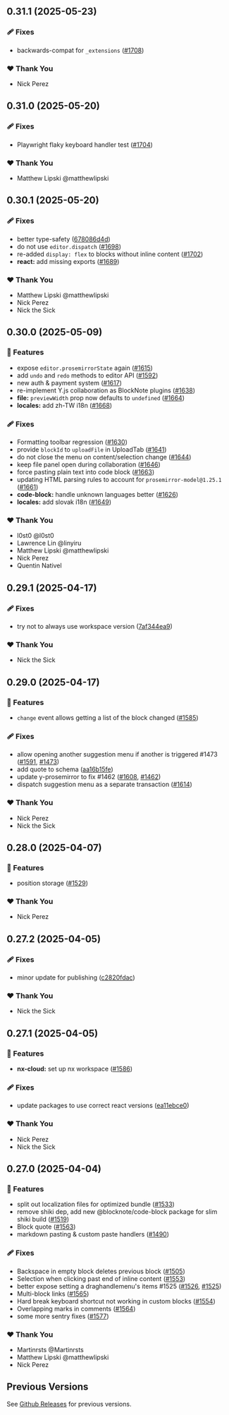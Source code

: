 ## 0.31.1 (2025-05-23)

### 🩹 Fixes

- backwards-compat for `_extensions` ([#1708](https://github.com/TypeCellOS/BlockNote/pull/1708))

### ❤️ Thank You

- Nick Perez

## 0.31.0 (2025-05-20)

### 🩹 Fixes

- Playwright flaky keyboard handler test ([#1704](https://github.com/TypeCellOS/BlockNote/pull/1704))

### ❤️ Thank You

- Matthew Lipski @matthewlipski

## 0.30.1 (2025-05-20)

### 🩹 Fixes

- better type-safety ([678086d4d](https://github.com/TypeCellOS/BlockNote/commit/678086d4d))
- do not use `editor.dispatch` ([#1698](https://github.com/TypeCellOS/BlockNote/pull/1698))
- re-added `display: flex` to blocks without inline content ([#1702](https://github.com/TypeCellOS/BlockNote/pull/1702))
- **react:** add missing exports ([#1689](https://github.com/TypeCellOS/BlockNote/pull/1689))

### ❤️ Thank You

- Matthew Lipski @matthewlipski
- Nick Perez
- Nick the Sick

## 0.30.0 (2025-05-09)

### 🚀 Features

- expose `editor.prosemirrorState` again ([#1615](https://github.com/TypeCellOS/BlockNote/pull/1615))
- add `undo` and `redo` methods to editor API ([#1592](https://github.com/TypeCellOS/BlockNote/pull/1592))
- new auth & payment system ([#1617](https://github.com/TypeCellOS/BlockNote/pull/1617))
- re-implement Y.js collaboration as BlockNote plugins ([#1638](https://github.com/TypeCellOS/BlockNote/pull/1638))
- **file:** `previewWidth` prop now defaults to `undefined` ([#1664](https://github.com/TypeCellOS/BlockNote/pull/1664))
- **locales:** add zh-TW i18n ([#1668](https://github.com/TypeCellOS/BlockNote/pull/1668))

### 🩹 Fixes

- Formatting toolbar regression ([#1630](https://github.com/TypeCellOS/BlockNote/pull/1630))
- provide `blockId` to `uploadFile` in UploadTab ([#1641](https://github.com/TypeCellOS/BlockNote/pull/1641))
- do not close the menu on content/selection change ([#1644](https://github.com/TypeCellOS/BlockNote/pull/1644))
- keep file panel open during collaboration ([#1646](https://github.com/TypeCellOS/BlockNote/pull/1646))
- force pasting plain text into code block ([#1663](https://github.com/TypeCellOS/BlockNote/pull/1663))
- updating HTML parsing rules to account for `prosemirror-model@1.25.1` ([#1661](https://github.com/TypeCellOS/BlockNote/pull/1661))
- **code-block:** handle unknown languages better ([#1626](https://github.com/TypeCellOS/BlockNote/pull/1626))
- **locales:** add slovak i18n ([#1649](https://github.com/TypeCellOS/BlockNote/pull/1649))

### ❤️ Thank You

- l0st0 @l0st0
- Lawrence Lin @linyiru
- Matthew Lipski @matthewlipski
- Nick Perez
- Quentin Nativel

## 0.29.1 (2025-04-17)

### 🩹 Fixes

- try not to always use workspace version ([7af344ea9](https://github.com/TypeCellOS/BlockNote/commit/7af344ea9))

### ❤️ Thank You

- Nick the Sick

## 0.29.0 (2025-04-17)

### 🚀 Features

- `change` event allows getting a list of the block changed ([#1585](https://github.com/TypeCellOS/BlockNote/pull/1585))

### 🩹 Fixes

- allow opening another suggestion menu if another is triggered #1473 ([#1591](https://github.com/TypeCellOS/BlockNote/pull/1591), [#1473](https://github.com/TypeCellOS/BlockNote/issues/1473))
- add quote to schema ([aa16b15fe](https://github.com/TypeCellOS/BlockNote/commit/aa16b15fe))
- update y-prosemirror to fix #1462 ([#1608](https://github.com/TypeCellOS/BlockNote/pull/1608), [#1462](https://github.com/TypeCellOS/BlockNote/issues/1462))
- dispatch suggestion menu as a separate transaction ([#1614](https://github.com/TypeCellOS/BlockNote/pull/1614))

### ❤️ Thank You

- Nick Perez
- Nick the Sick

## 0.28.0 (2025-04-07)

### 🚀 Features

- position storage ([#1529](https://github.com/TypeCellOS/BlockNote/pull/1529))

### ❤️ Thank You

- Nick Perez

## 0.27.2 (2025-04-05)

### 🩹 Fixes

- minor update for publishing ([c2820fdac](https://github.com/TypeCellOS/BlockNote/commit/c2820fdac))

### ❤️ Thank You

- Nick the Sick

## 0.27.1 (2025-04-05)

### 🚀 Features

- **nx-cloud:** set up nx workspace ([#1586](https://github.com/TypeCellOS/BlockNote/pull/1586))

### 🩹 Fixes

- update packages to use correct react versions ([ea11ebce0](https://github.com/TypeCellOS/BlockNote/commit/ea11ebce0))

### ❤️ Thank You

- Nick Perez
- Nick the Sick

## 0.27.0 (2025-04-04)

### 🚀 Features

- split out localization files for optimized bundle ([#1533](https://github.com/TypeCellOS/BlockNote/pull/1533))
- remove shiki dep, add new @blocknote/code-block package for slim shiki build ([#1519](https://github.com/TypeCellOS/BlockNote/pull/1519))
- Block quote ([#1563](https://github.com/TypeCellOS/BlockNote/pull/1563))
- markdown pasting & custom paste handlers ([#1490](https://github.com/TypeCellOS/BlockNote/pull/1490))

### 🩹 Fixes

- Backspace in empty block deletes previous block ([#1505](https://github.com/TypeCellOS/BlockNote/pull/1505))
- Selection when clicking past end of inline content ([#1553](https://github.com/TypeCellOS/BlockNote/pull/1553))
- better expose setting a draghandlemenu's items #1525 ([#1526](https://github.com/TypeCellOS/BlockNote/pull/1526), [#1525](https://github.com/TypeCellOS/BlockNote/issues/1525))
- Multi-block links ([#1565](https://github.com/TypeCellOS/BlockNote/pull/1565))
- Hard break keyboard shortcut not working in custom blocks ([#1554](https://github.com/TypeCellOS/BlockNote/pull/1554))
- Overlapping marks in comments ([#1564](https://github.com/TypeCellOS/BlockNote/pull/1564))
- some more sentry fixes ([#1577](https://github.com/TypeCellOS/BlockNote/pull/1577))

### ❤️ Thank You

- Martinrsts @Martinrsts
- Matthew Lipski @matthewlipski
- Nick Perez

## Previous Versions

See [Github Releases](https://github.com/TypeCellOS/BlockNote/releases) for previous versions.
